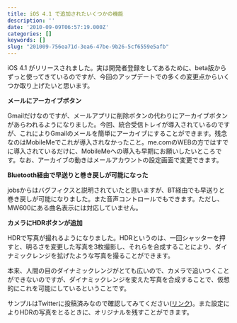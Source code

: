 ```yaml
---
title: iOS 4.1 で追加されたいくつかの機能
description: ''
date: '2010-09-09T06:57:19.000Z'
categories: []
keywords: []
slug: "201009-756ea71d-3ea6-47be-9b26-5cf6559e5afb"
---
```

iOS 4.1 がリリースされました。実は開発者登録をしてあるために、beta版からずっと使ってきているのですが、今回のアップデートでの多くの変更点からいくつか取り上げたいと思います。

**メールにアーカイブボタン**

Gmailだけなのですが、メールアプリに削除ボタンの代わりにアーカイブボタンがあらわれるようになりました。今回、統合受信トレイが導入されているのですが、これによりGmailのメールを簡単にアーカイブにすることができます。残念なのはMobileMeでこれが導入されなかったこと。me.comのWEBの方ではすでに導入されているだけに、MobileMeへの導入も早期にお願いしたいところです。なお、アーカイブの動きはメールアカウントの設定画面で変更できます。

**Bluetooth経由で早送りと巻き戻しが可能になった**

jobsからはバグフィクスと説明されていたと思いますが、BT経由でも早送りと巻き戻しが可能になりました。また音声コントロールでもできます。ただし、MW600にある曲名表示には対応していません。

**カメラにHDRボタンが追加**

HDRで写真が撮れるようになりました。HDRというのは、一回シャッターを押すと、明るさを変更した写真を3枚撮影し、それらを合成することにより、ダイナミックレンジを拡げたような写真を撮ることができます。

本来、人間の目のダイナミックレンジがとても広いので、カメラで追いつくことができないのですが、ダイナミックレンジを変えた写真を合成することで、仮想的にこれを可能にしているということです。

サンプルはTwitterに投稿済みなので確認してみてください([リンク](http://twitter.com/hiro/status/22769908270))。また設定によりHDRの写真をとるときに、オリジナルを残すことができます。